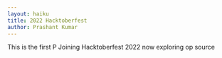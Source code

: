 ```yaml
---
layout: haiku
title: 2022 Hacktoberfest
author: Prashant Kumar
---
```


This is the first P
Joining Hacktoberfest 2022 now
exploring op source
